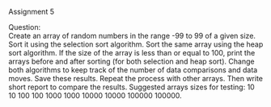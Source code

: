 Assignment 5

Question:  
Create an array of random numbers in the range -99 to 99 of a given size. Sort it using the selection sort algorithm. Sort the same array using the heap sort algorithm. If the size of the array is less than or equal to 100, print the arrays before and after sorting (for both selection and heap sort). Change both algorithms to keep track of the number of data comparisons and data moves. Save these results. Repeat the process with other arrays. Then write short report to compare the results. Suggested arrays sizes for testing: 10 10 100 100 1000 1000 10000 10000 100000 100000.